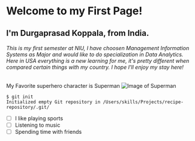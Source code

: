 # Welcome to my First Page!
## I'm Durgaprasad Koppala, from India.
###### This is my first semester at NIU, I have choosen Management Information Systems as Major and would like to do specialization in Data Analytics. Here in USA everything is a new learning for me, it's pretty different when compared certain things with my country. I hope I'll enjoy my stay here!


My Favorite superhero character is Superman
![Image of Superman](https://images.hdqwalls.com/wallpapers/superman-4k-up-0h.jpg)

```
$ git init
Initialized empty Git repository in /Users/skills/Projects/recipe-repository/.git/
```

- [ ] I like playing sports
- [ ] Listening to music
- [ ] Spending time with friends
